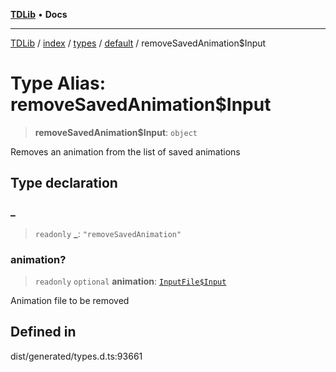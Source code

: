[**TDLib**](../../../../../../README.md) • **Docs**

***

[TDLib](../../../../../../modules.md) / [index](../../../../../README.md) / [types](../../../README.md) / [default](../README.md) / removeSavedAnimation$Input

# Type Alias: removeSavedAnimation$Input

> **removeSavedAnimation$Input**: `object`

Removes an animation from the list of saved animations

## Type declaration

### \_

> `readonly` **\_**: `"removeSavedAnimation"`

### animation?

> `readonly` `optional` **animation**: [`InputFile$Input`](InputFile$Input.md)

Animation file to be removed

## Defined in

dist/generated/types.d.ts:93661
